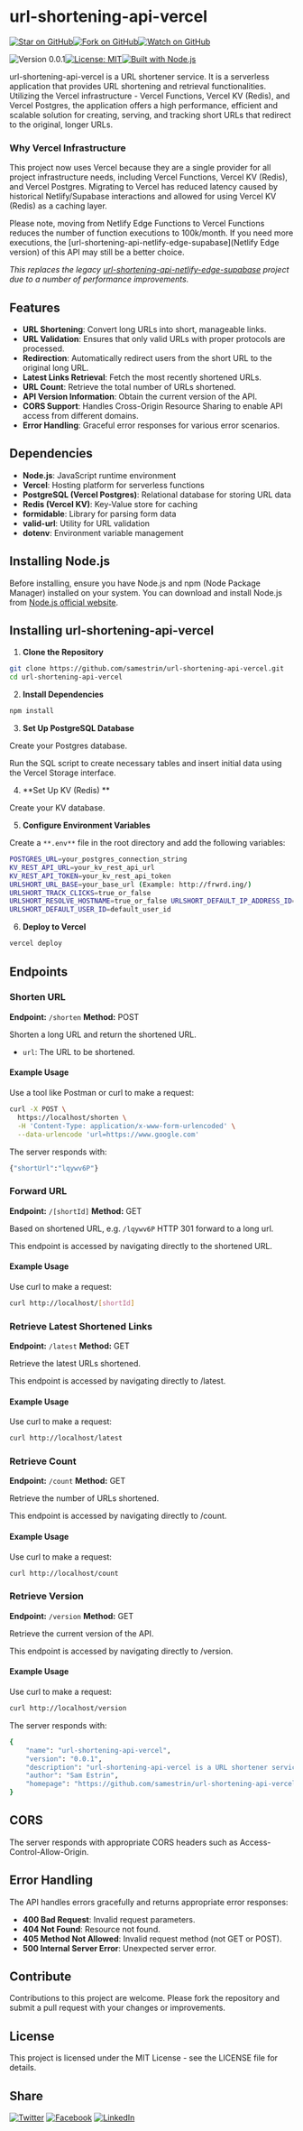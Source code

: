 # url-shortening-api-vercel

[![Star on GitHub](https://img.shields.io/github/stars/samestrin/url-shortening-api-vercel?style=social)](https://github.com/samestrin/url-shortening-api-vercel/stargazers)[![Fork on GitHub](https://img.shields.io/github/forks/samestrin/url-shortening-api-vercel?style=social)](https://github.com/samestrin/url-shortening-api-vercel/network/members)[![Watch on GitHub](https://img.shields.io/github/watchers/samestrin/url-shortening-api-vercel?style=social)](https://github.com/samestrin/url-shortening-api-vercel/watchers)

![Version 0.0.1](https://img.shields.io/badge/Version-0.0.1-blue)[![License: MIT](https://img.shields.io/badge/License-MIT-yellow.svg)](https://opensource.org/licenses/MIT)[![Built with Node.js](https://img.shields.io/badge/Built%20with-Node.js-green)](https://nodejs.org/)

url-shortening-api-vercel is a URL shortener service. It is a serverless application that provides URL shortening and retrieval functionalities. Utilizing the Vercel infrastructure - Vercel Functions, Vercel KV (Redis), and Vercel Postgres, the application offers a high performance, efficient and scalable solution for creating, serving, and tracking short URLs that redirect to the original, longer URLs.

### Why Vercel Infrastructure

This project now uses Vercel because they are a single provider for all project infrastructure needs, including Vercel Functions, Vercel KV (Redis), and Vercel Postgres. Migrating to Vercel has reduced latency caused by historical Netlify/Supabase interactions and allowed for using Vercel KV (Redis) as a caching layer.

Please note, moving from Netlify Edge Functions to Vercel Functions reduces the number of function executions to 100k/month. If you need more executions, the [url-shortening-api-netlify-edge-supabase](Netlify Edge version) of this API may still be a better choice.

_This replaces the legacy [url-shortening-api-netlify-edge-supabase](https://github.com/samestrin/url-shortening-api-netlify-edge-supabase) project due to a number of performance improvements._

## Features

- **URL Shortening**: Convert long URLs into short, manageable links.
- **URL Validation**: Ensures that only valid URLs with proper protocols are processed.
- **Redirection**: Automatically redirect users from the short URL to the original long URL.
- **Latest Links Retrieval**: Fetch the most recently shortened URLs.
- **URL Count**: Retrieve the total number of URLs shortened.
- **API Version Information**: Obtain the current version of the API.
- **CORS Support**: Handles Cross-Origin Resource Sharing to enable API access from different domains.
- **Error Handling**: Graceful error responses for various error scenarios.

## Dependencies

- **Node.js**: JavaScript runtime environment
- **Vercel**: Hosting platform for serverless functions
- **PostgreSQL (Vercel Postgres)**: Relational database for storing URL data
- **Redis (Vercel KV)**: Key-Value store for caching
- **formidable**: Library for parsing form data
- **valid-url**: Utility for URL validation
- **dotenv**: Environment variable management

## Installing Node.js

Before installing, ensure you have Node.js and npm (Node Package Manager) installed on your system. You can download and install Node.js from [Node.js official website](https://nodejs.org/).

## Installing url-shortening-api-vercel

1.  **Clone the Repository**

```bash
git clone https://github.com/samestrin/url-shortening-api-vercel.git
cd url-shortening-api-vercel
```

2.  **Install Dependencies**

```bash
npm install
```

3.  **Set Up PostgreSQL Database**

Create your Postgres database.

Run the SQL script to create necessary tables and insert initial data using the Vercel Storage interface.

4.  **Set Up KV (Redis) **

Create your KV database.

5.  **Configure Environment Variables**

Create a `**.env**` file in the root directory and add the following variables:

```bash
POSTGRES_URL=your_postgres_connection_string
KV_REST_API_URL=your_kv_rest_api_url
KV_REST_API_TOKEN=your_kv_rest_api_token
URLSHORT_URL_BASE=your_base_url (Example: http://frwrd.ing/)
URLSHORT_TRACK_CLICKS=true_or_false
URLSHORT_RESOLVE_HOSTNAME=true_or_false URLSHORT_DEFAULT_IP_ADDRESS_ID=default_ip_address_id URLSHORT_DEFAULT_HOSTNAME_ID=default_hostname_id
URLSHORT_DEFAULT_USER_ID=default_user_id
```

6.  **Deploy to Vercel**

```bash
vercel deploy
```

## Endpoints

### Shorten URL

**Endpoint:** `/shorten` **Method:** POST

Shorten a long URL and return the shortened URL.

- `url`: The URL to be shortened.

#### **Example Usage**

Use a tool like Postman or curl to make a request:

```bash
curl -X POST \
  https://localhost/shorten \
  -H 'Content-Type: application/x-www-form-urlencoded' \
  --data-urlencode 'url=https://www.google.com'
```

The server responds with:

```bash
{"shortUrl":"lqywv6P"}
```

### Forward URL

**Endpoint:** `/[shortId]` **Method:** GET

Based on shortened URL, e.g. `/lqywv6P` HTTP 301 forward to a long url.

This endpoint is accessed by navigating directly to the shortened URL.

#### **Example Usage**

Use curl to make a request:

```bash
curl http://localhost/[shortId]
```

### Retrieve Latest Shortened Links

**Endpoint:** `/latest` **Method:** GET

Retrieve the latest URLs shortened.

This endpoint is accessed by navigating directly to /latest.

#### **Example Usage**

Use curl to make a request:

```bash
curl http://localhost/latest
```

### Retrieve Count

**Endpoint:** `/count` **Method:** GET

Retrieve the number of URLs shortened.

This endpoint is accessed by navigating directly to /count.

#### **Example Usage**

Use curl to make a request:

```bash
curl http://localhost/count
```

### Retrieve Version

**Endpoint:** `/version` **Method:** GET

Retrieve the current version of the API.

This endpoint is accessed by navigating directly to /version.

#### **Example Usage**

Use curl to make a request:

```bash
curl http://localhost/version
```

The server responds with:

```bash
{
    "name": "url-shortening-api-vercel",
    "version": "0.0.1",
    "description": "url-shortening-api-vercel is a URL shortener service using the Vercel infrastructure - Vercel Functions, Vercel KV (Redis), and Vercel Postgres.",
    "author": "Sam Estrin",
    "homepage": "https://github.com/samestrin/url-shortening-api-vercel#readme"
}
```

## CORS

The server responds with appropriate CORS headers such as Access-Control-Allow-Origin.

## Error Handling

The API handles errors gracefully and returns appropriate error responses:

- **400 Bad Request**: Invalid request parameters.
- **404 Not Found**: Resource not found.
- **405 Method Not Allowed**: Invalid request method (not GET or POST).
- **500 Internal Server Error**: Unexpected server error.

## Contribute

Contributions to this project are welcome. Please fork the repository and submit a pull request with your changes or improvements.

## License

This project is licensed under the MIT License - see the LICENSE file for details.

## Share

[![Twitter](https://img.shields.io/badge/X-Tweet-blue)](https://twitter.com/intent/tweet?text=Check%20out%20this%20awesome%20project!&url=https://github.com/samestrin/url-shortening-api-vercel) [![Facebook](https://img.shields.io/badge/Facebook-Share-blue)](https://www.facebook.com/sharer/sharer.php?u=https://github.com/samestrin/url-shortening-api-vercel) [![LinkedIn](https://img.shields.io/badge/LinkedIn-Share-blue)](https://www.linkedin.com/sharing/share-offsite/?url=https://github.com/samestrin/url-shortening-api-vercel)
